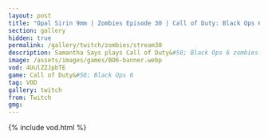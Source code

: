 ```yaml
---
layout: post
title: "Opal Sirin 9mm | Zombies Episode 30 | Call of Duty: Black Ops 6"
section: gallery
hidden: true
permalink: /gallery/twitch/zombies/stream30
description: Samantha Says plays Call of Duty&#58; Black Ops 6 zombies. Episode 30.
image: /assets/images/games/BO6-banner.webp
vod: 4UulZZJpbTE
game: Call of Duty&#58; Black Ops 6
tag: VOD
gallery: twitch
from: Twitch
gmg:
---
```

{% include vod.html %}